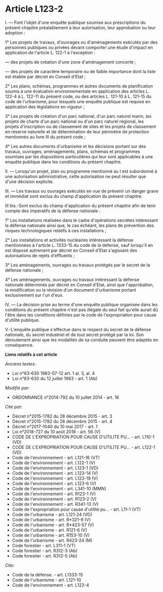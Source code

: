 # Article L123-2

I. ― Font l'objet d'une enquête publique soumise aux prescriptions du présent chapitre préalablement à leur autorisation,
leur approbation ou leur adoption : 

1° Les projets de travaux, d'ouvrages ou d'aménagements exécutés par des personnes publiques ou privées devant comporter une
étude d'impact en application de l'article L. 122-1 à l'exception : 

― des projets de création d'une zone d'aménagement concerté ; 

― des projets de caractère temporaire ou de faible importance dont la liste est établie par décret en Conseil d'Etat ; 

2° Les plans, schémas, programmes et autres documents de planification soumis à une évaluation environnementale en
application des articles L. 122-4 à L. 122-11 du présent code, ou des articles L. 121-10 à L. 121-15 du code de l'urbanisme,
pour lesquels une enquête publique est requise en application des législations en vigueur ; 

3° Les projets de création d'un parc national, d'un parc naturel marin, les projets de charte d'un parc national ou d'un parc
naturel régional, les projets d'inscription ou de classement de sites et les projets de classement en réserve naturelle et de
détermination de leur périmètre de protection mentionnés au livre III du présent code ; 

4° Les autres documents d'urbanisme et les décisions portant sur des travaux, ouvrages, aménagements, plans, schémas et
programmes soumises par les dispositions particulières qui leur sont applicables à une enquête publique dans les conditions
du présent chapitre. 

II. ― Lorsqu'un projet, plan ou programme mentionné au I est subordonné à une autorisation administrative, cette autorisation
ne peut résulter que d'une décision explicite. 

III. ― Les travaux ou ouvrages exécutés en vue de prévenir un danger grave et immédiat sont exclus du champ d'application du
présent chapitre. 

III bis.-Sont exclus du champ d'application du présent chapitre afin de tenir compte des impératifs de la défense
nationale : 

1° Les installations réalisées dans le cadre d'opérations secrètes intéressant la défense nationale ainsi que, le cas
échéant, les plans de prévention des risques technologiques relatifs à ces installations ; 

2° Les installations et activités nucléaires intéressant la défense mentionnées à l'article L. 1333-15 du code de la défense,
sauf lorsqu'il en est disposé autrement par décret en Conseil d'Etat s'agissant des autorisations de rejets d'effluents ; 

3° Les aménagements, ouvrages ou travaux protégés par le secret de la défense nationale ; 

4° Les aménagements, ouvrages ou travaux intéressant la défense nationale déterminés par décret en Conseil d'Etat, ainsi que
l'approbation, la modification ou la révision d'un document d'urbanisme portant exclusivement sur l'un d'eux. 

IV. ― La décision prise au terme d'une enquête publique organisée dans les conditions du présent chapitre n'est pas illégale
du seul fait qu'elle aurait dû l'être dans les conditions définies par le code de l'expropriation pour cause d'utilité
publique. 

V.-L'enquête publique s'effectue dans le respect du secret de la défense nationale, du secret industriel et de tout secret
protégé par la loi. Son déroulement ainsi que les modalités de sa conduite peuvent être adaptés en conséquence.

**Liens relatifs à cet article**

_Anciens textes_:

  - Loi n°83-630 1983-07-12 art. 1 al. 3, al. 4
  - Loi n°83-630 du 12 juillet 1983 - art. 1 (Ab)

_Modifié par_:

  - ORDONNANCE n°2014-792 du 10 juillet 2014 - art. 16

_Cité par_:

  - Décret n°2015-1782 du 28 décembre 2015 - art. 3
  - Décret n°2015-1782 du 28 décembre 2015 - art. 4
  - Décret n°2017-1040 du 10 mai 2017 - art. 1
  - Loi n°2018-727 du 10 août 2018 - art. 56 (V)
  - CODE DE L'EXPROPRIATION POUR CAUSE D'UTILITE PU... - art. L110-1 (VD)
  - CODE DE L'EXPROPRIATION POUR CAUSE D'UTILITE PU... - art. L122-1 (VD)
  - Code de l'environnement - art. L121-16 (VT)
  - Code de l'environnement - art. L122-1 (V)
  - Code de l'environnement - art. L123-1 (VD)
  - Code de l'environnement - art. L123-14 (V)
  - Code de l'environnement - art. L123-19 (V)
  - Code de l'environnement - art. L123-6 (V)
  - Code de l'environnement - art. L341-10 (MMN)
  - Code de l'environnement - art. R123-1 (V)
  - Code de l'environnement - art. R123-2 (V)
  - Code de l'environnement - art. R341-13 (V)
  - Code de l'expropriation pour cause d'utilité pu... - art. L11-1 (VT)
  - Code de l'urbanisme - art. L121-24 (VD)
  - Code de l'urbanisme - art. R*321-9 (V)
  - Code de l'urbanisme - art. R*423-57 (V)
  - Code de l'urbanisme - art. R121-6 (V)
  - Code de l'urbanisme - art. R153-10 (V)
  - Code de l'urbanisme - art. R423-24 (M)
  - Code forestier - art. L311-1 (VT)
  - Code forestier - art. R312-3 (Ab)
  - Code forestier - art. R312-5 (Ab)

_Cite_:

  - Code de la défense. - art. L1333-15
  - Code de l'urbanisme - art. L121-10
  - Code de l'environnement - art. L122-4
